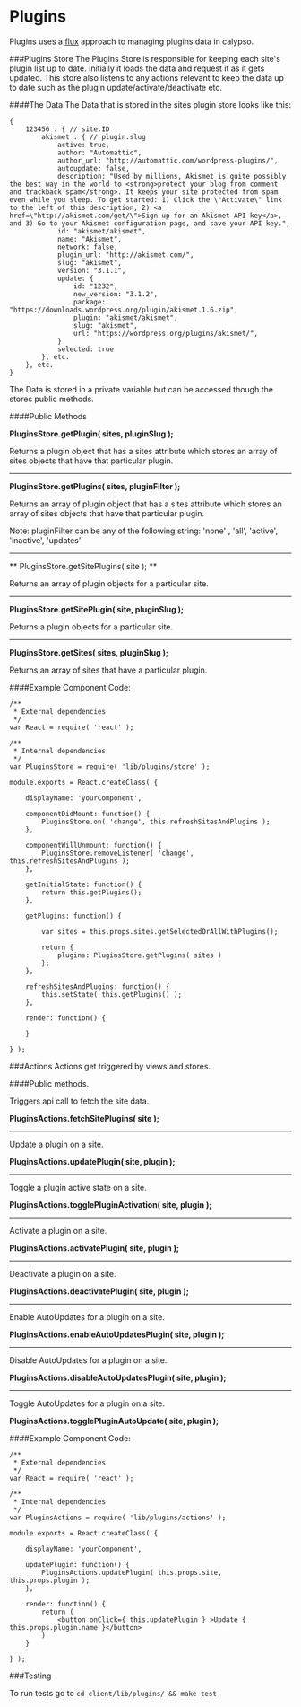 Plugins
=======

Plugins uses a [flux](https://facebook.github.io/flux/docs/overview.html#content) approach to managing plugins data in calypso.

###Plugins Store
The Plugins Store is responsible for keeping each site's plugin list up to date. Initially it loads the data and request it as it gets updated. This store also listens to any actions relevant to keep the data up to date such as the plugin update/activate/deactivate etc.

####The Data
The Data that is stored in the sites plugin store looks like this:

```
{
	123456 : { // site.ID
		akismet : { // plugin.slug
			active: true,
			author: "Automattic",
			author_url: "http://automattic.com/wordpress-plugins/",
			autoupdate: false,
			description: "Used by millions, Akismet is quite possibly the best way in the world to <strong>protect your blog from comment and trackback spam</strong>. It keeps your site protected from spam even while you sleep. To get started: 1) Click the \"Activate\" link to the left of this description, 2) <a href=\"http://akismet.com/get/\">Sign up for an Akismet API key</a>, and 3) Go to your Akismet configuration page, and save your API key.",
			id: "akismet/akismet",
			name: "Akismet",
			network: false,
			plugin_url: "http://akismet.com/",
			slug: "akismet",
			version: "3.1.1",
			update: {
				id: "1232",
				new_version: "3.1.2",
				package: "https://downloads.wordpress.org/plugin/akismet.1.6.zip",
				plugin: "akismet/akismet",
				slug: "akismet",
				url: "https://wordpress.org/plugins/akismet/",
			}
			selected: true
		}, etc.
	}, etc.
}
```

 The Data is stored in a private variable but can be accessed though the stores public methods.

####Public Methods

**PluginsStore.getPlugin( sites, pluginSlug );**

Returns a plugin object that has a sites attribute which stores an array of sites objects that have that particular plugin.

---

**PluginsStore.getPlugins( sites, pluginFilter );**

Returns an array of plugin object that has a sites attribute which stores an array of sites objects that have that particular plugin.

Note: pluginFilter can be any of the following string: 'none' , 'all', 'active', 'inactive', 'updates'

---

** PluginsStore.getSitePlugins( site ); **

Returns an array of plugin objects for a particular site.

---

**PluginsStore.getSitePlugin( site, pluginSlug );**

Returns a plugin objects for a particular site.

---

**PluginsStore.getSites( sites, pluginSlug );**

Returns an array of sites that have a particular plugin.




####Example Component Code:

```
/**
 * External dependencies
 */
var React = require( 'react' );

/**
 * Internal dependencies
 */
var PluginsStore = require( 'lib/plugins/store' );

module.exports = React.createClass( {

	displayName: 'yourComponent',

	componentDidMount: function() {
		PluginsStore.on( 'change', this.refreshSitesAndPlugins );
	},

	componentWillUnmount: function() {
		PluginsStore.removeListener( 'change', this.refreshSitesAndPlugins );
	},

	getInitialState: function() {
		return this.getPlugins();
	},

	getPlugins: function() {

		var sites = this.props.sites.getSelectedOrAllWithPlugins();

		return {
			plugins: PluginsStore.getPlugins( sites )
		};
	},

	refreshSitesAndPlugins: function() {
		this.setState( this.getPlugins() );
	},

	render: function() {

	}

} );

```


###Actions
Actions get triggered by views and stores.

####Public methods.

Triggers api call to fetch the site data.

**PluginsActions.fetchSitePlugins( site );**

---

Update a plugin on a site.

**PluginsActions.updatePlugin( site, plugin );**

---

Toggle a plugin active state on a site.

**PluginsActions.togglePluginActivation( site, plugin );**

---

Activate a plugin on a site.

**PluginsActions.activatePlugin( site, plugin );**

---

Deactivate a plugin on a site.

**PluginsActions.deactivatePlugin( site, plugin );**

---

Enable AutoUpdates for a plugin on a site.

**PluginsActions.enableAutoUpdatesPlugin( site, plugin );**

---

Disable AutoUpdates for a plugin on a site.

**PluginsActions.disableAutoUpdatesPlugin( site, plugin );**

---

Toggle AutoUpdates for a plugin on a site.

**PluginsActions.togglePluginAutoUpdate( site, plugin );**


####Example Component Code:

```
/**
 * External dependencies
 */
var React = require( 'react' );

/**
 * Internal dependencies
 */
var PluginsActions = require( 'lib/plugins/actions' );

module.exports = React.createClass( {

	displayName: 'yourComponent',

	updatePlugin: function() {
		PluginsActions.updatePlugin( this.props.site, this.props.plugin );
	},

	render: function() {
		return (
			<button onClick={ this.updatePlugin } >Update { this.props.plugin.name }</button>
		)
	}

} );

```



###Testing

To run tests go to
```cd client/lib/plugins/ && make test```
